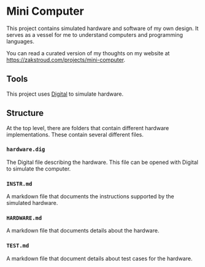 # Mini Computer
This project contains simulated hardware and software of my own design. It serves as a vessel for me to understand
computers and programming languages.

You can read a curated version of my thoughts on my website at https://zakstroud.com/projects/mini-computer.

## Tools
This project uses [Digital](https://github.com/hneemann/Digital) to simulate hardware.

## Structure
At the top level, there are folders that contain different hardware implementations. These contain several different
files.

### `hardware.dig`
The Digital file describing the hardware. This file can be opened with Digital to simulate the computer.

### `INSTR.md`
A markdown file that documents the instructions supported by the simulated hardware.

### `HARDWARE.md`
A markdown file that documents details about the hardware.

### `TEST.md`
A markdown file that document details about test cases for the hardware.


